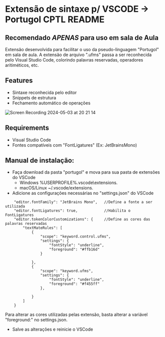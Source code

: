 # Extensão de sintaxe p/ VSCODE -> Portugol CPTL README
## Recomendado *APENAS* para uso em sala de Aula
Extensão desenvolvida para facilitar o uso da pseudo-linguagem "Portugol" em sala de aula. A extensão de arquivo ".ufms" passa a ser reconhecida pelo Visual Studio Code, colorindo palavras reservadas, operadores aritiméticos, etc.

## Features
- Sintaxe reconhecida pelo editor
- Snippets de estrutura
- Fechamento automático de operações

![Screen Recording 2024-05-03 at 20 21 14](https://github.com/AugustoLisboa/Port-UFMS-Cptl/assets/60906217/45e3b237-4847-4d43-a81a-ccdef95d0155)


## Requirements

- Visual Studio Code
- Fontes compatíveis com "FontLigatures" (Ex: JetBrainsMono)

## Manual de instalação:
* Faça download da pasta "portugol" e mova para sua pasta de extensões do VSCode
  - Windows %USERPROFILE%\.vscode\extensions.
  - macOS/Linux ~/.vscode/extensions.
* Adicione as configurações necessárias no "settings.json" do VSCode
```
    "editor.fontFamily": "JetBrains Mono",   //Define a fonte a ser utilizada
    "editor.fontLigatures": true,            //Habilita o FontLigatures
    "editor.tokenColorCustomizations": {     //Define as cores das palavras reservadas
        "textMateRules": [
            {
                "scope": "keyword.control.ufms",
                "settings": {
                    "fontStyle": "underline",
                    "foreground": "#ffb16d"
                }
                
            },
            {
                "scope": "keyword.ufms",
                "settings": {
                    "fontStyle": "underline",
                    "foreground": "#f455ff"
                },
                
            }
        ]
    }
  ```
Para alterar as cores utilizadas pelas extensão, basta alterar a variável "foreground:" no settings.json.
* Salve as alterações e reinicie o VSCode
